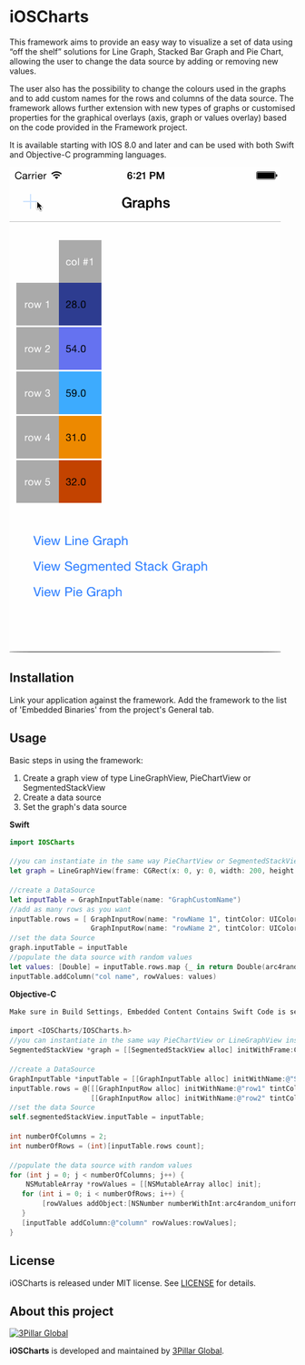 # iOSCharts

This framework aims to provide an easy way to visualize a set of data using “off the shelf” solutions for Line Graph, Stacked Bar Graph and Pie Chart, allowing the user to change the data source by adding or removing new values. 

The user also has the possibility to change the colours used in the graphs and to add custom names for the rows and columns of the data source. 
The framework allows further extension with new types of graphs or customised properties for the graphical overlays (axis, graph or values overlay) based on the code provided in the Framework project.

It is available starting with IOS 8.0 and later and can be used with both Swift and Objective-C programming languages.

![](screenshots/demoIOSCharts.gif)

## Installation

Link your application against the framework. Add the framework to the list of 'Embedded Binaries' from the project's General tab.

## Usage

Basic steps in using the framework:

1. Create a graph view of type LineGraphView, PieChartView or SegmentedStackView
2. Create a data source
3. Set the graph's data source

**Swift**

```swift
import IOSCharts

//you can instantiate in the same way PieChartView or SegmentedStackView instead of LineGraphView
let graph = LineGraphView(frame: CGRect(x: 0, y: 0, width: 200, height: 300))

//create a DataSource
let inputTable = GraphInputTable(name: "GraphCustomName")
//add as many rows as you want
inputTable.rows = [ GraphInputRow(name: "rowName 1", tintColor: UIColor.grayColor()),
		            GraphInputRow(name: "rowName 2", tintColor: UIColor.greenColor())]
//set the data Source
graph.inputTable = inputTable
//populate the data source with random values
let values: [Double] = inputTable.rows.map {_ in return Double(arc4random_uniform(100))}
inputTable.addColumn("col name", rowValues: values)

```
**Objective-C**

```Objective-C
Make sure in Build Settings, Embedded Content Contains Swift Code is set to "YES"

import <IOSCharts/IOSCharts.h>
//you can instantiate in the same way PieChartView or LineGraphView instead of SegmentedStackView
SegmentedStackView *graph = [[SegmentedStackView alloc] initWithFrame:CGRectMake(0, 0, 200, 300)];

//create a DataSource
GraphInputTable *inputTable = [[GraphInputTable alloc] initWithName:@"SegmentedStackView"];
inputTable.rows = @[[[GraphInputRow alloc] initWithName:@"row1" tintColor:[UIColor redColor]],
					[[GraphInputRow alloc] initWithName:@"row2" tintColor:[UIColor greenColor]]];
//set the data Source					
self.segmentedStackView.inputTable = inputTable;
    
int numberOfColumns = 2;
int numberOfRows = (int)[inputTable.rows count];

//populate the data source with random values    
for (int j = 0; j < numberOfColumns; j++) {
	NSMutableArray *rowValues = [[NSMutableArray alloc] init];
   for (int i = 0; i < numberOfRows; i++) {
   		[rowValues addObject:[NSNumber numberWithInt:arc4random_uniform(100)]];
   }
   [inputTable addColumn:@"column" rowValues:rowValues];
}					

```

## License

iOSCharts is released under MIT license. See [LICENSE](LICENSE) for details.  

## About this project

[![3Pillar Global](https://www.3pillarglobal.com/wp-content/themes/base/library/images/logo_3pg.png)](http://www.3pillarglobal.com/)

**iOSCharts** is developed and maintained by [3Pillar Global](http://www.3pillarglobal.com/).
